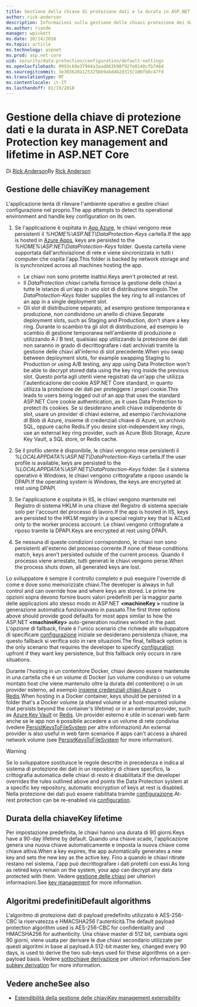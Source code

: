 ```yaml
---
title: Gestione della chiave di protezione dati e la durata in ASP.NET Core
author: rick-anderson
description: Informazioni sulla gestione delle chiavi protezione dei dati e la durata in ASP.NET Core.
ms.author: riande
manager: wpickett
ms.date: 10/14/2016
ms.topic: article
ms.technology: aspnet
ms.prod: asp.net-core
uid: security/data-protection/configuration/default-settings
ms.openlocfilehash: 0993c68e37944a3aad863b98f92fe0140cfb746d
ms.sourcegitcommit: 3e303620a125325bb9abd4b2d315c106fb8c47fd
ms.translationtype: MT
ms.contentlocale: it-IT
ms.lasthandoff: 01/19/2018
---
```

# <a name="data-protection-key-management-and-lifetime-in-aspnet-core"></a><span data-ttu-id="44aaa-103">Gestione della chiave di protezione dati e la durata in ASP.NET Core</span><span class="sxs-lookup"><span data-stu-id="44aaa-103">Data Protection key management and lifetime in ASP.NET Core</span></span>

<span data-ttu-id="44aaa-104">Di [Rick Anderson](https://twitter.com/RickAndMSFT)</span><span class="sxs-lookup"><span data-stu-id="44aaa-104">By [Rick Anderson](https://twitter.com/RickAndMSFT)</span></span>

## <a name="key-management"></a><span data-ttu-id="44aaa-105">Gestione delle chiavi</span><span class="sxs-lookup"><span data-stu-id="44aaa-105">Key management</span></span>

<span data-ttu-id="44aaa-106">L'applicazione tenta di rilevare l'ambiente operativo e gestire chiavi configurazione nel proprio.</span><span class="sxs-lookup"><span data-stu-id="44aaa-106">The app attempts to detect its operational environment and handle key configuration on its own.</span></span>

1. <span data-ttu-id="44aaa-107">Se l'applicazione è ospitata in [App Azure](https://azure.microsoft.com/services/app-service/), le chiavi vengono rese persistenti il *%HOME%\ASP.NET\DataProtection-Keys* cartella.</span><span class="sxs-lookup"><span data-stu-id="44aaa-107">If the app is hosted in [Azure Apps](https://azure.microsoft.com/services/app-service/), keys are persisted to the *%HOME%\ASP.NET\DataProtection-Keys* folder.</span></span> <span data-ttu-id="44aaa-108">Questa cartella viene supportata dall'archiviazione di rete e viene sincronizzata in tutti i computer che ospita l'app.</span><span class="sxs-lookup"><span data-stu-id="44aaa-108">This folder is backed by network storage and is synchronized across all machines hosting the app.</span></span>
   * <span data-ttu-id="44aaa-109">Le chiavi non sono protette inattivi.</span><span class="sxs-lookup"><span data-stu-id="44aaa-109">Keys aren't protected at rest.</span></span>
   * <span data-ttu-id="44aaa-110">Il *DataProtection chiavi* cartella fornisce la gestione delle chiavi a tutte le istanze di un'app in uno slot di distribuzione singolo.</span><span class="sxs-lookup"><span data-stu-id="44aaa-110">The *DataProtection-Keys* folder supplies the key ring to all instances of an app in a single deployment slot.</span></span>
   * <span data-ttu-id="44aaa-111">Gli slot di distribuzione separato, ad esempio gestione temporanea e produzione, non condividono un anello di chiave.</span><span class="sxs-lookup"><span data-stu-id="44aaa-111">Separate deployment slots, such as Staging and Production, don't share a key ring.</span></span> <span data-ttu-id="44aaa-112">Durante lo scambio tra gli slot di distribuzione, ad esempio lo scambio di gestione temporanea nell'ambiente di produzione o utilizzando A / B test, qualsiasi app utilizzando la protezione dei dati non saranno in grado di decrittografare i dati archiviati tramite la gestione delle chiavi all'interno di slot precedente.</span><span class="sxs-lookup"><span data-stu-id="44aaa-112">When you swap between deployment slots, for example swapping Staging to Production or using A/B testing, any app using Data Protection won't be able to decrypt stored data using the key ring inside the previous slot.</span></span> <span data-ttu-id="44aaa-113">Questo porta agli utenti viene registrati da un'app che utilizza l'autenticazione dei cookie ASP.NET Core standard, in quanto utilizza la protezione dei dati per proteggere i propri cookie.</span><span class="sxs-lookup"><span data-stu-id="44aaa-113">This leads to users being logged out of an app that uses the standard ASP.NET Core cookie authentication, as it uses Data Protection to protect its cookies.</span></span> <span data-ttu-id="44aaa-114">Se si desiderano anelli chiave indipendente di slot, usare un provider di chiavi esterne, ad esempio l'archiviazione di Blob di Azure, insieme di credenziali chiave di Azure, un archivio SQL, oppure cache Redis.</span><span class="sxs-lookup"><span data-stu-id="44aaa-114">If you desire slot-independent key rings, use an external key ring provider, such as Azure Blob Storage, Azure Key Vault, a SQL store, or Redis cache.</span></span>

1. <span data-ttu-id="44aaa-115">Se il profilo utente è disponibile, le chiavi vengono rese persistenti il *%LOCALAPPDATA%\ASP.NET\DataProtection-Keys* cartella.</span><span class="sxs-lookup"><span data-stu-id="44aaa-115">If the user profile is available, keys are persisted to the *%LOCALAPPDATA%\ASP.NET\DataProtection-Keys* folder.</span></span> <span data-ttu-id="44aaa-116">Se il sistema operativo è Windows, le chiavi vengono crittografate a riposo usando la DPAPI.</span><span class="sxs-lookup"><span data-stu-id="44aaa-116">If the operating system is Windows, the keys are encrypted at rest using DPAPI.</span></span>

1. <span data-ttu-id="44aaa-117">Se l'applicazione è ospitata in IIS, le chiavi vengono mantenute nel Registro di sistema HKLM in una chiave del Registro di sistema speciale solo per l'account del processo di lavoro.</span><span class="sxs-lookup"><span data-stu-id="44aaa-117">If the app is hosted in IIS, keys are persisted to the HKLM registry in a special registry key that is ACLed only to the worker process account.</span></span> <span data-ttu-id="44aaa-118">Le chiavi vengono crittografate a riposo tramite la DPAPI.</span><span class="sxs-lookup"><span data-stu-id="44aaa-118">Keys are encrypted at rest using DPAPI.</span></span>

1. <span data-ttu-id="44aaa-119">Se nessuna di queste condizioni corrispondono, le chiavi non sono persistenti all'esterno del processo corrente.</span><span class="sxs-lookup"><span data-stu-id="44aaa-119">If none of these conditions match, keys aren't persisted outside of the current process.</span></span> <span data-ttu-id="44aaa-120">Quando il processo viene arrestato, tutti generati le chiavi vengono perse.</span><span class="sxs-lookup"><span data-stu-id="44aaa-120">When the process shuts down, all generated keys are lost.</span></span>

<span data-ttu-id="44aaa-121">Lo sviluppatore è sempre il controllo completo e può eseguire l'override di come e dove sono memorizzate chiavi.</span><span class="sxs-lookup"><span data-stu-id="44aaa-121">The developer is always in full control and can override how and where keys are stored.</span></span> <span data-ttu-id="44aaa-122">Le prime tre opzioni sopra devono fornire buoni valori predefiniti per la maggior parte delle applicazioni allo stesso modo in ASP.NET  **\<machineKey >** routine la generazione automatica funzionavano in passato.</span><span class="sxs-lookup"><span data-stu-id="44aaa-122">The first three options above should provide good defaults for most apps similar to how the ASP.NET **\<machineKey>** auto-generation routines worked in the past.</span></span> <span data-ttu-id="44aaa-123">L'opzione di fallback, finale è l'unico scenario che richiede allo sviluppatore di specificare [configurazione](xref:security/data-protection/configuration/overview) iniziale se desiderano persistenza chiave, ma questo fallback si verifica solo in rare situazioni.</span><span class="sxs-lookup"><span data-stu-id="44aaa-123">The final, fallback option is the only scenario that requires the developer to specify [configuration](xref:security/data-protection/configuration/overview) upfront if they want key persistence, but this fallback only occurs in rare situations.</span></span>

<span data-ttu-id="44aaa-124">Durante l'hosting in un contenitore Docker, chiavi devono essere mantenute in una cartella che è un volume di Docker (un volume condiviso o un volume montato host che viene mantenuto oltre la durata del contenitore) o in un provider esterno, ad esempio [insieme credenziali chiavi Azure](https://azure.microsoft.com/services/key-vault/) o [Redis](https://redis.io/).</span><span class="sxs-lookup"><span data-stu-id="44aaa-124">When hosting in a Docker container, keys should be persisted in a folder that's a Docker volume (a shared volume or a host-mounted volume that persists beyond the container's lifetime) or in an external provider, such as [Azure Key Vault](https://azure.microsoft.com/services/key-vault/) or [Redis](https://redis.io/).</span></span> <span data-ttu-id="44aaa-125">Un provider esterno è utile in scenari web farm anche se le app non è possibile accedere a un volume di rete condivisa (vedere [PersistKeysToFileSystem](xref:security/data-protection/configuration/overview#persistkeystofilesystem) per altre informazioni).</span><span class="sxs-lookup"><span data-stu-id="44aaa-125">An external provider is also useful in web farm scenarios if apps can't access a shared network volume (see [PersistKeysToFileSystem](xref:security/data-protection/configuration/overview#persistkeystofilesystem) for more information).</span></span>

> [!WARNING]
> <span data-ttu-id="44aaa-126">Se lo sviluppatore sostituisce le regole descritte in precedenza e indica al sistema di protezione dei dati in un repository di chiave specifico, la crittografia automatica delle chiavi di resto è disabilitata.</span><span class="sxs-lookup"><span data-stu-id="44aaa-126">If the developer overrides the rules outlined above and points the Data Protection system at a specific key repository, automatic encryption of keys at rest is disabled.</span></span> <span data-ttu-id="44aaa-127">Nella protezione dei dati può essere riabilitata tramite [configurazione](xref:security/data-protection/configuration/overview).</span><span class="sxs-lookup"><span data-stu-id="44aaa-127">At-rest protection can be re-enabled via [configuration](xref:security/data-protection/configuration/overview).</span></span>

## <a name="key-lifetime"></a><span data-ttu-id="44aaa-128">Durata della chiave</span><span class="sxs-lookup"><span data-stu-id="44aaa-128">Key lifetime</span></span>

<span data-ttu-id="44aaa-129">Per impostazione predefinita, le chiavi hanno una durata di 90 giorni.</span><span class="sxs-lookup"><span data-stu-id="44aaa-129">Keys have a 90-day lifetime by default.</span></span> <span data-ttu-id="44aaa-130">Quando una chiave scade, l'applicazione genera una nuova chiave automaticamente e imposta la nuova chiave come chiave attiva.</span><span class="sxs-lookup"><span data-stu-id="44aaa-130">When a key expires, the app automatically generates a new key and sets the new key as the active key.</span></span> <span data-ttu-id="44aaa-131">Fino a quando le chiavi ritirate restano nel sistema, l'app può decrittografare i dati protetti con essi.</span><span class="sxs-lookup"><span data-stu-id="44aaa-131">As long as retired keys remain on the system, your app can decrypt any data protected with them.</span></span> <span data-ttu-id="44aaa-132">Vedere [gestione delle chiavi](xref:security/data-protection/implementation/key-management#key-expiration-and-rolling) per ulteriori informazioni.</span><span class="sxs-lookup"><span data-stu-id="44aaa-132">See [key management](xref:security/data-protection/implementation/key-management#key-expiration-and-rolling) for more information.</span></span>

## <a name="default-algorithms"></a><span data-ttu-id="44aaa-133">Algoritmi predefiniti</span><span class="sxs-lookup"><span data-stu-id="44aaa-133">Default algorithms</span></span>

<span data-ttu-id="44aaa-134">L'algoritmo di protezione dati di payload predefinito utilizzato è AES-256-CBC la riservatezza e HMACSHA256 l'autenticità.</span><span class="sxs-lookup"><span data-stu-id="44aaa-134">The default payload protection algorithm used is AES-256-CBC for confidentiality and HMACSHA256 for authenticity.</span></span> <span data-ttu-id="44aaa-135">Una chiave master di 512 bit, cambiata ogni 90 giorni, viene usata per derivare le due chiavi secondario utilizzate per questi algoritmi in base al payload.</span><span class="sxs-lookup"><span data-stu-id="44aaa-135">A 512-bit master key, changed every 90 days, is used to derive the two sub-keys used for these algorithms on a per-payload basis.</span></span> <span data-ttu-id="44aaa-136">Vedere [sottochiave derivazione](xref:security/data-protection/implementation/subkeyderivation#additional-authenticated-data-and-subkey-derivation) per ulteriori informazioni.</span><span class="sxs-lookup"><span data-stu-id="44aaa-136">See [subkey derivation](xref:security/data-protection/implementation/subkeyderivation#additional-authenticated-data-and-subkey-derivation) for more information.</span></span>

## <a name="see-also"></a><span data-ttu-id="44aaa-137">Vedere anche</span><span class="sxs-lookup"><span data-stu-id="44aaa-137">See also</span></span>

* [<span data-ttu-id="44aaa-138">Estendibilità della gestione delle chiavi</span><span class="sxs-lookup"><span data-stu-id="44aaa-138">Key management extensibility</span></span>](xref:security/data-protection/extensibility/key-management)
